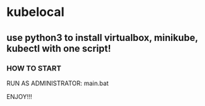# kubelocal 
## use python3 to install virtualbox, minikube, kubectl with one script!

### HOW TO START
RUN AS ADMINISTRATOR: main.bat 

ENJOY!!!
